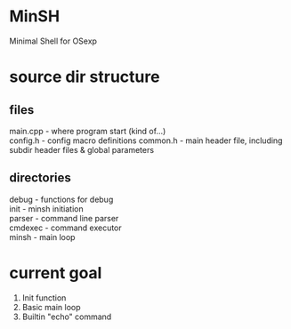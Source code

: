 # MinSH
Minimal Shell for OSexp
# source dir structure
## files
main.cpp    - where program start (kind of...)    
config.h    - config macro definitions
common.h    - main header file, including subdir header files & global parameters
## directories
debug       - functions for debug    
init        - minsh initiation    
parser      - command line parser    
cmdexec     - command executor    
minsh       - main loop    
# current goal
1.  Init function
2.  Basic main loop
3.  Builtin "echo" command